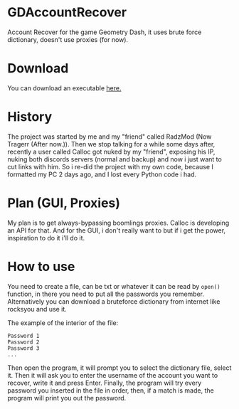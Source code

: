 # GDAccountRecover
Account Recover for the game Geometry Dash, it uses brute force dictionary, doesn't use proxies (for now).

# Download
You can download an executable [here.](https://github.com/GDAccountRecover/GDAccountRecover/releases)

# History
The project was started by me and my "friend" called RadzMod (Now Tragerr (After now.)). Then we stop talking for a while some days after, recently a user called Calloc got nuked by my "friend", exposing his IP, nuking both discords servers (normal and backup) and now i just want to cut links with him. So i re-did the project with my own code, because I formatted my PC 2 days ago, and I lost every Python code i had.

# Plan (GUI, Proxies)
My plan is to get always-bypassing boomlings proxies. Calloc is developing an API for that. And for the GUI, i don't really want to but if i get the power, inspiration to do it i'll do it.

# How to use
You need to create a file, can be txt or whatever it can be read by ``open()`` function, in there you need to put all the passwords you remember. Alternatively you can download a bruteforce dictionary from internet like rocksyou and use it.

The example of the interior of the file:
```
Password 1
Password 2
Password 3
...
```
Then open the program, it will prompt you to select the dictionary file, select it.
Then it will ask you to enter the username of the account you want to recover, write it and press Enter.
Finally, the program will try every password you inserted in the file in order, then, if a match is made, the program will print you out the password.
